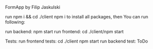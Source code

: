FormApp by Filip Jaskulski

run npm i && cd ./client npm i to install all packages, then You can run following: 

run backend: npm start 
run frontend: cd ./client/npm start

Tests: 
run frontend tests: cd ./client npm start
run backend test: ToDo

